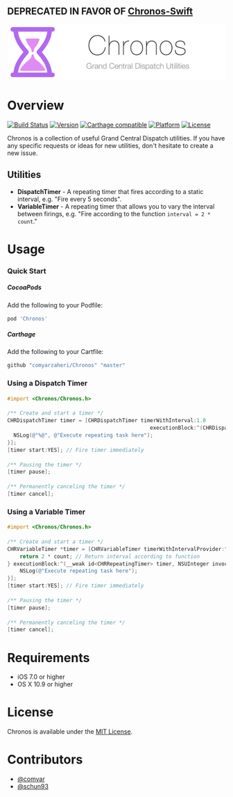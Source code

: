 ## DEPRECATED IN FAVOR OF [Chronos-Swift](https://github.com/comyarzaheri/Chronos-Swift)

![](header.png)

# Overview
[![Build Status](https://travis-ci.org/comyar/Chronos.svg)](https://travis-ci.org/comyar/Chronos)
[![Version](http://img.shields.io/cocoapods/v/Chronos.svg)](http://cocoapods.org/?q=Chronos)
[![Carthage compatible](https://img.shields.io/badge/Carthage-compatible-4BC51D.svg?style=flat)](https://github.com/Olympus-Library/Chronos)
[![Platform](http://img.shields.io/cocoapods/p/Chronos.svg)]()
[![License](http://img.shields.io/cocoapods/l/Chronos.svg)](https://github.com/Olympus-Library/Chronos/blob/master/LICENSE)

Chronos is a collection of useful Grand Central Dispatch utilities. If you have any specific requests or ideas for new utilities, don't hesitate to create a new issue.

## Utilities

* **DispatchTimer** - A repeating timer that fires according to a static interval, e.g. "Fire every 5 seconds".
* **VariableTimer** - A repeating timer that allows you to vary the interval between firings, e.g. "Fire according to the function `interval = 2 * count`." 

# Usage 

### Quick Start

##### CocoaPods

Add the following to your Podfile:

```ruby
pod 'Chronos'
```
##### Carthage 

Add the following to your Cartfile:

```ruby
github "comyarzaheri/Chronos" "master"
```

### Using a Dispatch Timer

```objective-c
#import <Chronos/Chronos.h>

/** Create and start a timer */
CHRDispatchTimer timer = [CHRDispatchTimer timerWithInterval:1.0 
                                              executionBlock:^(CHRDispatchTimer *__weak timer, NSUInteger invocation) {
  NSLog(@"%@", @"Execute repeating task here");
}];
[timer start:YES]; // Fire timer immediately

/** Pausing the timer */
[timer pause];

/** Permanently canceling the timer */
[timer cancel];

```

### Using a Variable Timer

```objective-c
#import <Chronos/Chronos.h>

/** Create and start a timer */
CHRVariableTimer *timer = [CHRVariableTimer timerWithIntervalProvider:^NSTimeInterval(CHRVariableTimer *__weak timer, NSUInteger nextInvocation) {
    return 2 * count; // Return interval according to function
} executionBlock:^(__weak id<CHRRepeatingTimer> timer, NSUInteger invocation) {
    NSLog(@"Execute repeating task here");
}];
[timer start:YES]; // Fire timer immediately

/** Pausing the timer */
[timer pause];

/** Permanently canceling the timer */
[timer cancel];
```

# Requirements

* iOS 7.0 or higher
* OS X 10.9 or higher

# License 

Chronos is available under the [MIT License](LICENSE).

# Contributors

* [@comyar](https://github.com/comyar)
* [@schun93](https://github.com/schun93)
